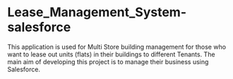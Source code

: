 # Lease_Management_System-salesforce
This application is used for Multi Store building management for those who want to lease out units (flats) in their buildings to different Tenants. The main aim of developing this project is to manage their business using Salesforce.
